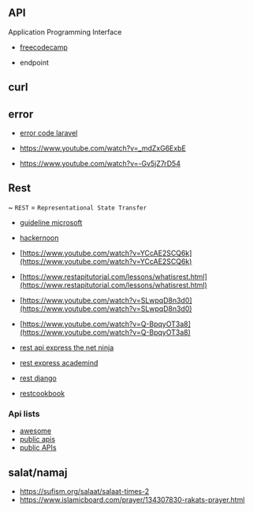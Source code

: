 
## API

Application Programming  Interface


* [freecodecamp](https://medium.freecodecamp.org/what-is-an-api-in-english-please-b880a3214a82)

* endpoint


## curl

## error

* [error code laravel](https://stackoverflow.com/questions/51065170/laravel-api-how-to-properly-handle-errors)

* https://www.youtube.com/watch?v=_mdZxG6ExbE
* https://www.youtube.com/watch?v=-Gv5jZ7rD54


## Rest

 ~ `REST` = `Representational State Transfer`

* [guideline microsoft](https://github.com/Microsoft/api-guidelines/blob/vNext/Guidelines.md)

* [hackernoon](https://hackernoon.com/restful-api-designing-guidelines-the-best-practices-60e1d954e7c9)
* [https://www.youtube.com/watch?v=YCcAE2SCQ6k](https://www.youtube.com/watch?v=YCcAE2SCQ6k)
* [https://www.restapitutorial.com/lessons/whatisrest.html](https://www.restapitutorial.com/lessons/whatisrest.html)
* [https://www.youtube.com/watch?v=SLwpqD8n3d0](https://www.youtube.com/watch?v=SLwpqD8n3d0)
* [https://www.youtube.com/watch?v=Q-BpqyOT3a8](https://www.youtube.com/watch?v=Q-BpqyOT3a8)

* [rest api express the net ninja](https://www.youtube.com/watch?v=BRdcRFvuqsE&list=PL4cUxeGkcC9jBcybHMTIia56aV21o2cZ8)

* [rest express academind](https://www.youtube.com/watch?v=0oXYLzuucwE&list=PL55RiY5tL51q4D-B63KBnygU6opNPFk_q)

* [rest django](https://www.youtube.com/watch?v=XMu0T6L2KRQ&list=PLEsfXFp6DpzTOcOVdZF-th7BS_GYGguAS)

* [restcookbook](https://github.com/restcookbook/restcookbook)

### Api lists

* [awesome](https://github.com/Kikobeats/awesome-api)
* [public apis](https://github.com/toddmotto/public-apis)
* [public APIs](https://github.com/abhishekbanthia/Public-APIs)

## salat/namaj

* https://sufism.org/salaat/salaat-times-2
* https://www.islamicboard.com/prayer/134307830-rakats-prayer.html
